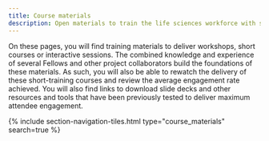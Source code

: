 ```yaml
---
title: Course materials
description: Open materials to train the life sciences workforce with short courses or workshops on all things data management 
---
```


On these pages, you will find training materials to deliver workshops, short courses or interactive sessions. The combined knowledge and experience of several Fellows and other project collaborators build the foundations of these materials. As such, you will also be able to rewatch the delivery of these short-training courses and review the average engagement rate achieved.
You will also find links to download slide decks and other resources and tools that have been previously tested to deliver maximum attendee engagement. 

{% include section-navigation-tiles.html type="course_materials" search=true %}
